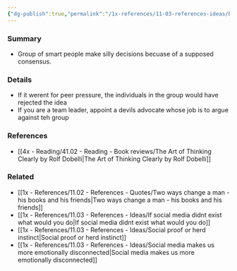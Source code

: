 ```yaml
---
{"dg-publish":true,"permalink":"/1x-references/11-03-references-ideas/beware-of-groupthink/"}
---
```



### Summary
- Group of smart people make silly decisions becuase of a supposed consensus.

### Details
- If it werent for peer pressure, the individuals in the group would have rejected the idea
- If you are a team leader, appoint a devils advocate whose job is to argue against teh group

### References
- [[4x - Reading/41.02 - Reading - Book reviews/The Art of Thinking Clearly by Rolf Dobelli\|The Art of Thinking Clearly by Rolf Dobelli]]

### Related
- [[1x - References/11.02 - References - Quotes/Two ways change a man - his books and his friends\|Two ways change a man - his books and his friends]]
- [[1x - References/11.03 - References - Ideas/If social media didnt exist what would you do\|If social media didnt exist what would you do]]
- [[1x - References/11.03 - References - Ideas/Social proof or herd instinct\|Social proof or herd instinct]]
- [[1x - References/11.03 - References - Ideas/Social media makes us more emotionally disconnected\|Social media makes us more emotionally disconnected]]
